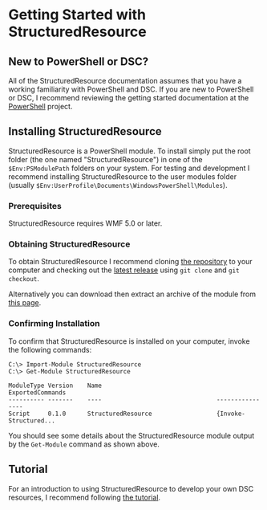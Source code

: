 # Getting Started with StructuredResource

## New to PowerShell or DSC?
All of the StructuredResource documentation assumes that you have a working familiarity with PowerShell and DSC.  If you are new to PowerShell or DSC, I recommend reviewing the getting started documentation at the [PowerShell](https://github.com/PowerShell/PowerShell) project.

## Installing StructuredResource

StructuredResource is a PowerShell module.  To install simply put the root folder (the one named "StructuredResource") in one of the `$Env:PSModulePath` folders on your system.  For testing and development I recommend installing StructuredResource to the user modules folder (usually `$Env:UserProfile\Documents\WindowsPowerShell\Modules`). 

### Prerequisites

StructuredResource requires WMF 5.0 or later.  

### Obtaining StructuredResource

To obtain StructuredResource I recommend cloning [the repository](https://github.com/alx9r/StructuredResource.git) to your computer and checking out the [latest release](https://github.com/alx9r/StructuredResource/releases/latest) using `git clone` and `git checkout`.

Alternatively you can download then extract an archive of the module from [this page](https://github.com/alx9r/StructuredResource/releases/latest).

### Confirming Installation

To confirm that StructuredResource is installed on your computer, invoke the following commands:

```
C:\> Import-Module StructuredResource
C:\> Get-Module StructuredResource

ModuleType Version    Name                                ExportedCommands
---------- -------    ----                                ----------------
Script     0.1.0      StructuredResource                  {Invoke-Structured...
```

You should see some details about the StructuredResource module output by the `Get-Module` command as shown above.

## Tutorial

For an introduction to using StructuredResource to develop your own DSC resources, I recommend following [the tutorial][].

[the tutorial]: tutorial.md